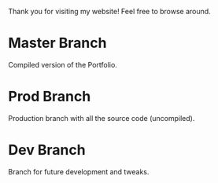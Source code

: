 Thank you for visiting my website! Feel free to browse around.

# Master Branch

Compiled version of the Portfolio.

# Prod Branch

Production branch with all the source code (uncompiled).

# Dev Branch

Branch for future development and tweaks.
